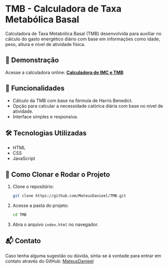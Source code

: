 # TMB - Calculadora de Taxa Metabólica Basal

Calculadora de Taxa Metabólica Basal (TMB) desenvolvida para auxiliar no cálculo do gasto energético diário com base em informações como idade, peso, altura e nível de atividade física.

## 🚀 Demonstração

Acesse a calculadora online: **[Calculadora de IMC e TMB](https://mateusdanieel.github.io/TMB/)**

## 📌 Funcionalidades

- Cálculo da TMB com base na fórmula de Harris Benedict.
- Opção para calcular a necessidade calórica diária com base no nível de atividade.
- Interface simples e responsiva.

## 🛠️ Tecnologias Utilizadas

- HTML
- CSS
- JavaScript

## 📂 Como Clonar e Rodar o Projeto

1. Clone o repositório:
   ```bash
   git clone https://github.com/MateusDanieel/TMB.git
   ```
2. Acesse a pasta do projeto:
   ```bash
   cd TMB
   ```
3. Abra o arquivo `index.html` no navegador.

## 📬 Contato

Caso tenha alguma sugestão ou dúvida, sinta-se à vontade para entrar em contato através do GitHub: [MateusDanieel](https://github.com/MateusDanieel)
